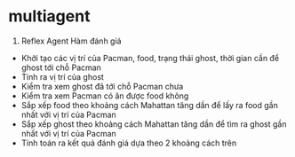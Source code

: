 # multiagent

1. Reflex Agent
Hàm đánh giá
- Khởi tạo các vị trí của Pacman, food, trạng thái ghost, thời gian cần để ghost tới chỗ Pacman
- Tính ra vị trí của ghost
- Kiểm tra xem ghost đã tới chỗ Pacman chưa
- Kiểm tra xem Pacman có ăn được food không
- Sắp xếp food theo khoảng cách Mahattan tăng dần để lấy ra food gần nhất với vị trí của Pacman
- Sắp xếp ghost theo khoảng cách Mahattan tăng dần để tìm ra ghost gần nhất với vị trí của Pacman
- Tính toán ra kết quả đánh giá dựa theo 2 khoảng cách trên
